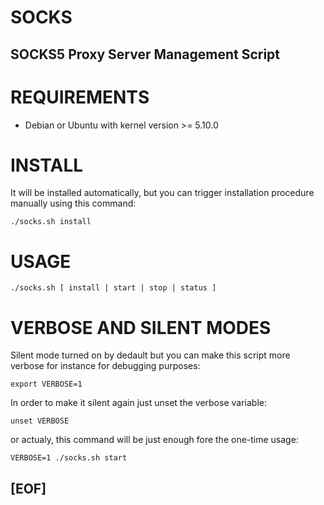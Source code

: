 # SOCKS

## SOCKS5 Proxy Server Management Script

# REQUIREMENTS

 - Debian or Ubuntu with kernel version >= 5.10.0

# INSTALL

It will be installed automatically, but you can trigger installation procedure manually 
using this command:

```
./socks.sh install
```

# USAGE

```
./socks.sh [ install | start | stop | status ]
```

# VERBOSE AND SILENT MODES

Silent mode turned on by dedault but you can make this script more verbose for instance for debugging purposes:

```
export VERBOSE=1
```

In order to make it silent again just unset the verbose variable:

```
unset VERBOSE
```

or actualy, this command will be just enough fore the one-time usage:

```
VERBOSE=1 ./socks.sh start
```

## [EOF]
